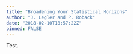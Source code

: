 ```yaml
---
title: "Broadening Your Statistical Horizons"
author: "J. Legler and P. Roback"
date: "2018-02-10T18:57:22Z"
pinned: FALSE
---
```


Test.
